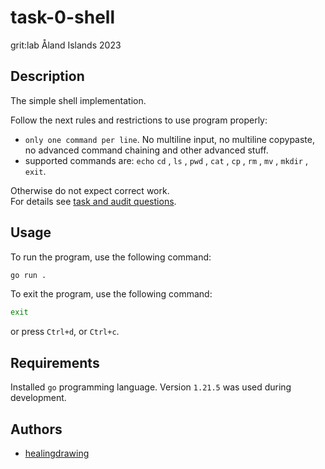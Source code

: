 # task-0-shell
grit:lab Åland Islands 2023

## Description
The simple shell implementation.  

Follow the next rules and restrictions to use program properly:  
- `only one command per line`. No multiline input, no multiline copypaste, no advanced command chaining and other advanced stuff.  
- supported commands are: `echo` `cd` , `ls` , `pwd` , `cat` , `cp` , `rm` , `mv` , `mkdir` , `exit`.  

Otherwise do not expect correct work.  
For details see [task and audit questions](https://github.com/01-edu/public/tree/master/subjects/0-shell).  

## Usage
To run the program, use the following command:  
```bash
go run .
```

To exit the program, use the following command:  
```bash
exit
```
or press `Ctrl+d`, or `Ctrl+c`.  

## Requirements
Installed `go` programming language. Version `1.21.5` was used during development.  

## Authors
- [healingdrawing](https://healingdrawing.github.io)  
